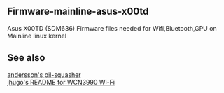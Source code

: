 ## Firmware-mainline-asus-x00td
Asus X00TD (SDM636) Firmware files needed for Wifi,Bluetooth,GPU on Mainline linux kernel

## See also
[andersson's pil-squasher](https://github.com/andersson/pil-squasher)<br>
[jhugo's README for WCN3990 Wi-Fi](https://github.com/jhugo/linux/blob/5.5rc2_wifi/README)<br>
